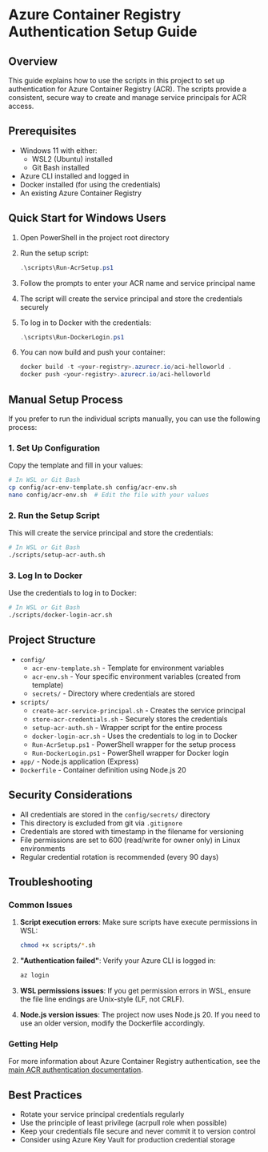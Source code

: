 # Azure Container Registry Authentication Setup Guide

## Overview

This guide explains how to use the scripts in this project to set up authentication for Azure Container Registry (ACR). The scripts provide a consistent, secure way to create and manage service principals for ACR access.

## Prerequisites

- Windows 11 with either:
  - WSL2 (Ubuntu) installed
  - Git Bash installed
- Azure CLI installed and logged in
- Docker installed (for using the credentials)
- An existing Azure Container Registry

## Quick Start for Windows Users

1. Open PowerShell in the project root directory
2. Run the setup script:

   ```powershell
   .\scripts\Run-AcrSetup.ps1
   ```

3. Follow the prompts to enter your ACR name and service principal name
4. The script will create the service principal and store the credentials securely
5. To log in to Docker with the credentials:

   ```powershell
   .\scripts\Run-DockerLogin.ps1
   ```

6. You can now build and push your container:

   ```powershell
   docker build -t <your-registry>.azurecr.io/aci-helloworld .
   docker push <your-registry>.azurecr.io/aci-helloworld
   ```

## Manual Setup Process

If you prefer to run the individual scripts manually, you can use the following process:

### 1. Set Up Configuration

Copy the template and fill in your values:

```bash
# In WSL or Git Bash
cp config/acr-env-template.sh config/acr-env.sh
nano config/acr-env.sh  # Edit the file with your values
```

### 2. Run the Setup Script

This will create the service principal and store the credentials:

```bash
# In WSL or Git Bash
./scripts/setup-acr-auth.sh
```

### 3. Log In to Docker

Use the credentials to log in to Docker:

```bash
# In WSL or Git Bash
./scripts/docker-login-acr.sh
```

## Project Structure

- `config/`
  - `acr-env-template.sh` - Template for environment variables
  - `acr-env.sh` - Your specific environment variables (created from template)
  - `secrets/` - Directory where credentials are stored
- `scripts/`
  - `create-acr-service-principal.sh` - Creates the service principal
  - `store-acr-credentials.sh` - Securely stores the credentials
  - `setup-acr-auth.sh` - Wrapper script for the entire process
  - `docker-login-acr.sh` - Uses the credentials to log in to Docker
  - `Run-AcrSetup.ps1` - PowerShell wrapper for the setup process
  - `Run-DockerLogin.ps1` - PowerShell wrapper for Docker login
- `app/` - Node.js application (Express)
- `Dockerfile` - Container definition using Node.js 20

## Security Considerations

- All credentials are stored in the `config/secrets/` directory
- This directory is excluded from git via `.gitignore`
- Credentials are stored with timestamp in the filename for versioning
- File permissions are set to 600 (read/write for owner only) in Linux environments
- Regular credential rotation is recommended (every 90 days)

## Troubleshooting

### Common Issues

1. **Script execution errors**: Make sure scripts have execute permissions in WSL:
   ```bash
   chmod +x scripts/*.sh
   ```

2. **"Authentication failed"**: Verify your Azure CLI is logged in:
   ```bash
   az login
   ```

3. **WSL permissions issues**: If you get permission errors in WSL, ensure the file line endings are Unix-style (LF, not CRLF).

4. **Node.js version issues**: The project now uses Node.js 20. If you need to use an older version, modify the Dockerfile accordingly.

### Getting Help

For more information about Azure Container Registry authentication, see the [main ACR authentication documentation](acr-auth.md).

## Best Practices

- Rotate your service principal credentials regularly
- Use the principle of least privilege (acrpull role when possible)
- Keep your credentials file secure and never commit it to version control
- Consider using Azure Key Vault for production credential storage
